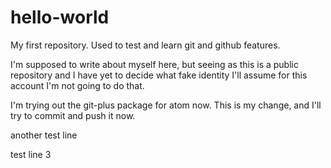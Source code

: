 # hello-world
My first repository. Used to test and learn git and github features.

I'm supposed to write about myself here, but seeing as this is a public repository and I have yet to decide what fake identity I'll assume for this account I'm not going to do that.


I'm trying out the git-plus package for atom now. This is my change, and I'll try to commit and push it now.

another test line

test line 3
